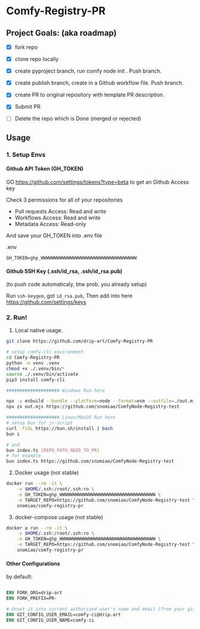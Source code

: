 # Comfy-Registry-PR


## Project Goals: (aka roadmap)

- [x] fork repo
- [x] clone repo locally
- [x] create pyproject branch, run comfy node init . Push branch.
- [x] create publish branch, create in a Github workflow file. Push branch.
- [x] create PR to original repository with template PR description.
- [x] Submit PR

- [ ] Delete the repo which is Done (merged or rejected)

## Usage

### 1. Setup Envs

#### Github API Token (GH_TOKEN)

GO https://github.com/settings/tokens?type=beta to get an Github Access key

Check 3 permissions for all of your repositories
- Pull requests Access: Read and write
- Workflows Access: Read and write
- Metadata Access: Read-only

And save your GH_TOKEN into .env file

.env

```
GH_TOKEN=ghp_WWWWWWWWWWWWWWWWWWWWWWWWWWWWWWWWWWWW
```

#### Github SSH Key (.ssh/id_rsa, .ssh/id_rsa.pub)

(to push code automaticaly, btw prob. you already setup)

Run `ssh-keygen`, got `id_rsa.pub`, Then add into here https://github.com/settings/keys

### 2. Run!

1. Local native usage.

```sh
git clone https://github.com/drip-art/Comfy-Registry-PR

# setup comfy-cli environment
cd Comfy-Registry-PR
python -m venv .venv
chmod +x ./.venv/bin/*
source ./.venv/bin/activate
pip3 install comfy-cli

#################### Windows Run here

npx -y esbuild --bundle --platform=node --format=esm --outfile=./out.mjs index.ts
npx zx out.mjs https://github.com/snomiao/ComfyNode-Registry-test

#################### Linux/MacOS Run here
# setup bun for js-script
curl -fsSL https://bun.sh/install | bash
bun i

# and
bun index.ts [REPO_PATH_NEED_TO_PR]
# for example
bun index.ts https://github.com/snomiao/ComfyNode-Registry-test

```

2. Docker usage (not stable)

```sh
docker run --rm -it \
    -v $HOME/.ssh:/root/.ssh:ro \
    -e GH_TOKEN=ghp_WWWWWWWWWWWWWWWWWWWWWWWWWWWWWWWWWWWW \
    -e TARGET_REPO=https://github.com/snomiao/ComfyNode-Registry-test \
    snomiao/comfy-registry-pr
```

3. docker-compose usage (not stable)

```sh
docker a run --rm -it \
    -v $HOME/.ssh:/root/.ssh:ro \
    -e GH_TOKEN=ghp_WWWWWWWWWWWWWWWWWWWWWWWWWWWWWWWWWWWW \
    -e TARGET_REPO=https://github.com/snomiao/ComfyNode-Registry-test \
    snomiao/comfy-registry-pr
```

#### Other Configurations

by default:

```dockerfile

ENV FORK_ORG=drip-art
ENV FORK_PREFIX=PR-

# Unset it into current authorized user's name and email (from your github api token).
ENV GIT_CONFIG_USER_EMAIL=comfy-ci@drip.art
ENV GIT_CONFIG_USER_NAME=comfy-ci
```
